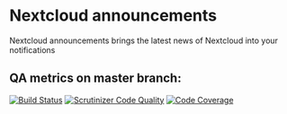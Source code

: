 # Nextcloud announcements

Nextcloud announcements brings the latest news of Nextcloud into your notifications

## QA metrics on master branch:

[![Build Status](https://travis-ci.org/nextcloud/nextcloud_announcements.svg?branch=master)](https://travis-ci.org/nextcloud/nextcloud_announcements)
[![Scrutinizer Code Quality](https://scrutinizer-ci.com/g/nextcloud/nextcloud_announcements/badges/quality-score.png?b=master)](https://scrutinizer-ci.com/g/nextcloud/nextcloud_announcements/?branch=master)
[![Code Coverage](https://scrutinizer-ci.com/g/nextcloud/nextcloud_announcements/badges/coverage.png?b=master)](https://scrutinizer-ci.com/g/nextcloud/nextcloud_announcements/?branch=master)
